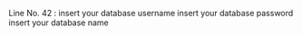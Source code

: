 Line No. 42 : 
insert your database username
insert your database password
insert your database name